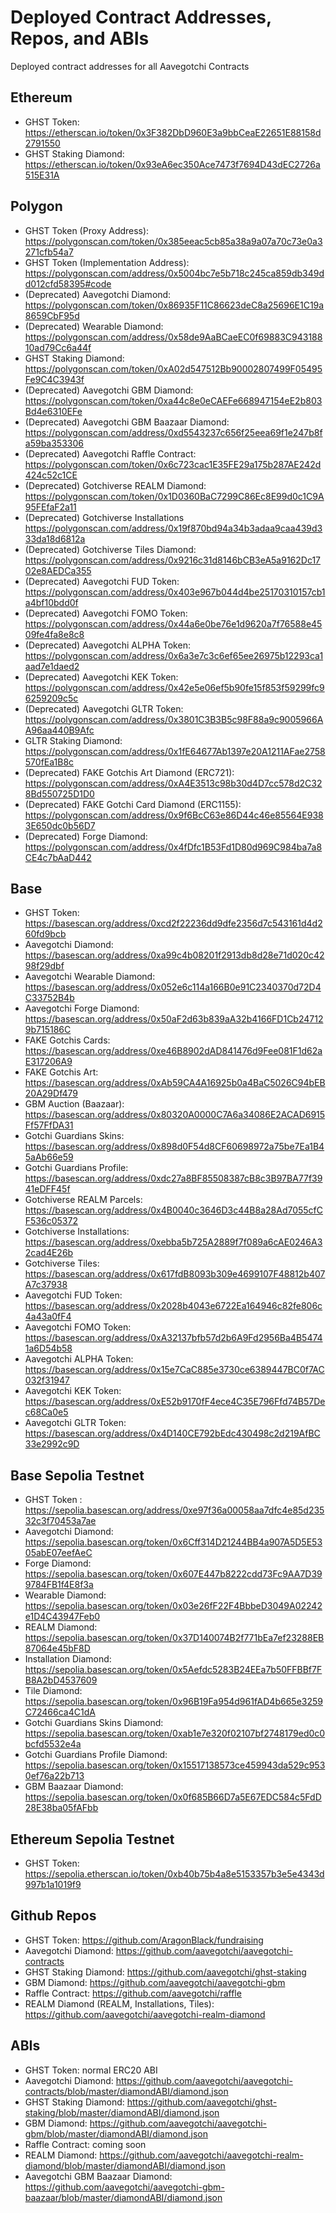 # Deployed Contract Addresses, Repos, and ABIs

Deployed contract addresses for all Aavegotchi Contracts

## Ethereum

- GHST Token: https://etherscan.io/token/0x3F382DbD960E3a9bbCeaE22651E88158d2791550
- GHST Staking Diamond: https://etherscan.io/token/0x93eA6ec350Ace7473f7694D43dEC2726a515E31A

## Polygon

- GHST Token (Proxy Address): https://polygonscan.com/token/0x385eeac5cb85a38a9a07a70c73e0a3271cfb54a7
- GHST Token (Implementation Address): https://polygonscan.com/address/0x5004bc7e5b718c245ca859db349dd012cfd58395#code
- (Deprecated) Aavegotchi Diamond: https://polygonscan.com/token/0x86935F11C86623deC8a25696E1C19a8659CbF95d
- (Deprecated) Wearable Diamond: https://polygonscan.com/address/0x58de9AaBCaeEC0f69883C94318810ad79Cc6a44f
- GHST Staking Diamond: https://polygonscan.com/token/0xA02d547512Bb90002807499F05495Fe9C4C3943f
- (Deprecated) Aavegotchi GBM Diamond: https://polygonscan.com/token/0xa44c8e0eCAEFe668947154eE2b803Bd4e6310EFe
- (Deprecated) Aavegotchi GBM Baazaar Diamond: https://polygonscan.com/address/0xd5543237c656f25eea69f1e247b8fa59ba353306
- (Deprecated) Aavegotchi Raffle Contract: https://polygonscan.com/token/0x6c723cac1E35FE29a175b287AE242d424c52c1CE
- (Deprecated) Gotchiverse REALM Diamond: https://polygonscan.com/token/0x1D0360BaC7299C86Ec8E99d0c1C9A95FEfaF2a11
- (Deprecated) Gotchiverse Installations https://polygonscan.com/address/0x19f870bd94a34b3adaa9caa439d333da18d6812a
- (Deprecated) Gotchiverse Tiles Diamond: https://polygonscan.com/address/0x9216c31d8146bCB3eA5a9162Dc1702e8AEDCa355
- (Deprecated) Aavegotchi FUD Token: https://polygonscan.com/address/0x403e967b044d4be25170310157cb1a4bf10bdd0f
- (Deprecated) Aavegotchi FOMO Token: https://polygonscan.com/address/0x44a6e0be76e1d9620a7f76588e4509fe4fa8e8c8
- (Deprecated) Aavegotchi ALPHA Token: https://polygonscan.com/address/0x6a3e7c3c6ef65ee26975b12293ca1aad7e1daed2
- (Deprecated) Aavegotchi KEK Token: https://polygonscan.com/address/0x42e5e06ef5b90fe15f853f59299fc96259209c5c
- (Deprecated) Aavegotchi GLTR Token: https://polygonscan.com/address/0x3801C3B3B5c98F88a9c9005966AA96aa440B9Afc
- GLTR Staking Diamond: https://polygonscan.com/address/0x1fE64677Ab1397e20A1211AFae2758570fEa1B8c
- (Deprecated) FAKE Gotchis Art Diamond (ERC721): https://polygonscan.com/address/0xA4E3513c98b30d4D7cc578d2C328Bd550725D1D0
- (Deprecated) FAKE Gotchi Card Diamond (ERC1155): https://polygonscan.com/address/0x9f6BcC63e86D44c46e85564E9383E650dc0b56D7
- (Deprecated) Forge Diamond: https://polygonscan.com/address/0x4fDfc1B53Fd1D80d969C984ba7a8CE4c7bAaD442

## Base

- GHST Token: https://basescan.org/address/0xcd2f22236dd9dfe2356d7c543161d4d260fd9bcb
- Aavegotchi Diamond: https://basescan.org/address/0xa99c4b08201f2913db8d28e71d020c4298f29dbf
- Aavegotchi Wearable Diamond: https://basescan.org/address/0x052e6c114a166B0e91C2340370d72D4C33752B4b
- Aavegotchi Forge Diamond: https://basescan.org/address/0x50aF2d63b839aA32b4166FD1Cb247129b715186C
- FAKE Gotchis Cards: https://basescan.org/address/0xe46B8902dAD841476d9Fee081F1d62aE317206A9
- FAKE Gotchis Art: https://basescan.org/address/0xAb59CA4A16925b0a4BaC5026C94bEB20A29Df479
- GBM Auction (Baazaar): https://basescan.org/address/0x80320A0000C7A6a34086E2ACAD6915Ff57FfDA31
- Gotchi Guardians Skins: https://basescan.org/address/0x898d0F54d8CF60698972a75be7Ea1B45aAb66e59
- Gotchi Guardians Profile: https://basescan.org/address/0xdc27a8BF85508387cB8c3B97BA77f3941eDFF45f
- Gotchiverse REALM Parcels: https://basescan.org/address/0x4B0040c3646D3c44B8a28Ad7055cfCF536c05372
- Gotchiverse Installations: https://basescan.org/address/0xebba5b725A2889f7f089a6cAE0246A32cad4E26b
- Gotchiverse Tiles: https://basescan.org/address/0x617fdB8093b309e4699107F48812b407A7c37938
- Aavegotchi FUD Token: https://basescan.org/address/0x2028b4043e6722Ea164946c82fe806c4a43a0fF4
- Aavegotchi FOMO Token: https://basescan.org/address/0xA32137bfb57d2b6A9Fd2956Ba4B54741a6D54b58
- Aavegotchi ALPHA Token: https://basescan.org/address/0x15e7CaC885e3730ce6389447BC0f7AC032f31947
- Aavegotchi KEK Token: https://basescan.org/address/0xE52b9170fF4ece4C35E796Ffd74B57Dec68Ca0e5
- Aavegotchi GLTR Token: https://basescan.org/address/0x4D140CE792bEdc430498c2d219AfBC33e2992c9D

## Base Sepolia Testnet

- GHST Token :
  https://sepolia.basescan.org/address/0xe97f36a00058aa7dfc4e85d23532c3f70453a7ae
- Aavegotchi Diamond: https://sepolia.basescan.org/token/0x6Cff314D21244BB4a907A5D5E5305abE07eefAeC
- Forge Diamond: https://sepolia.basescan.org/token/0x607E447b8222cdd73Fc9AA7D399784FB1f4E8f3a
- Wearable Diamond: https://sepolia.basescan.org/token/0x03e26fF22F4BbbeD3049A02242e1D4C43947Feb0
- REALM Diamond: https://sepolia.basescan.org/token/0x37D140074B2f771bEa7ef23288EB87064e45bF8D
- Installation Diamond: https://sepolia.basescan.org/token/0x5Aefdc5283B24EEa7b50FFBBf7FB8A2bD4537609
- Tile Diamond: https://sepolia.basescan.org/token/0x96B19Fa954d961fAD4b665e3259C72466ca4C1dA
- Gotchi Guardians Skins Diamond: https://sepolia.basescan.org/token/0xab1e7e320f02107bf2748179ed0c0bcfd5532e4a
- Gotchi Guardians Profile Diamond: https://sepolia.basescan.org/token/0x15517138573ce459943da529c9530ef76a22b713
- GBM Baazaar Diamond: https://sepolia.basescan.org/token/0x0f685B66D7a5E67EDC584c5FdD28E38ba05fAFbb

## Ethereum Sepolia Testnet

- GHST Token: https://sepolia.etherscan.io/token/0xb40b75b4a8e5153357b3e5e4343d997b1a1019f9

## Github Repos

- GHST Token: https://github.com/AragonBlack/fundraising
- Aavegotchi Diamond: https://github.com/aavegotchi/aavegotchi-contracts
- GHST Staking Diamond: https://github.com/aavegotchi/ghst-staking
- GBM Diamond: https://github.com/aavegotchi/aavegotchi-gbm
- Raffle Contract: https://github.com/aavegotchi/raffle
- REALM Diamond (REALM, Installations, Tiles): https://github.com/aavegotchi/aavegotchi-realm-diamond

## ABIs

- GHST Token: normal ERC20 ABI
- Aavegotchi Diamond: https://github.com/aavegotchi/aavegotchi-contracts/blob/master/diamondABI/diamond.json
- GHST Staking Diamond: https://github.com/aavegotchi/ghst-staking/blob/master/diamondABI/diamond.json
- GBM Diamond: https://github.com/aavegotchi/aavegotchi-gbm/blob/master/diamondABI/diamond.json
- Raffle Contract: coming soon
- REALM Diamond: https://github.com/aavegotchi/aavegotchi-realm-diamond/blob/master/diamondABI/diamond.json
- Aavegotchi GBM Baazaar Diamond: https://github.com/aavegotchi/aavegotchi-gbm-baazaar/blob/master/diamondABI/diamond.json
